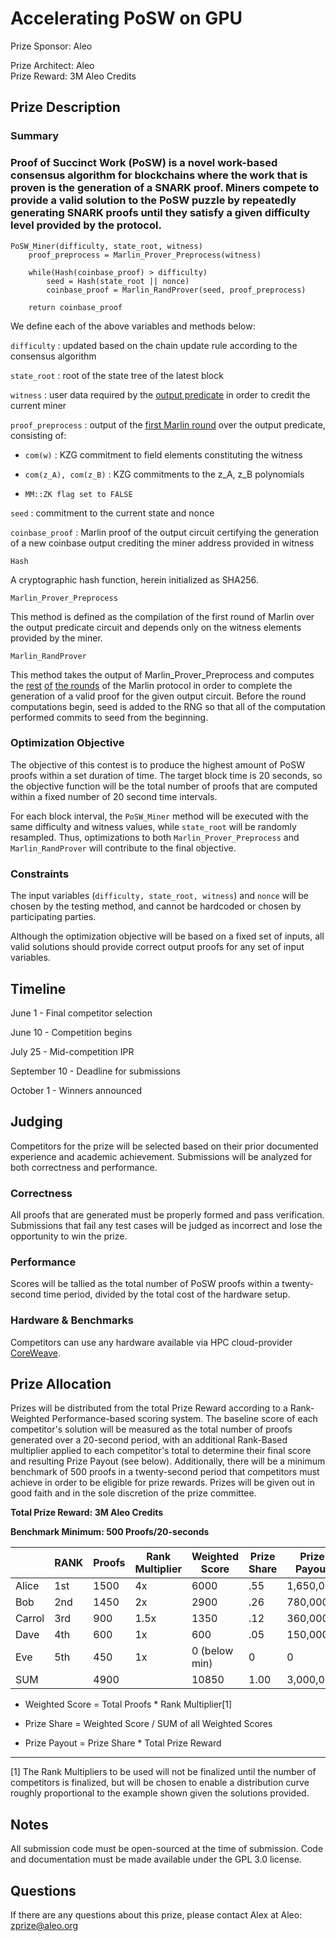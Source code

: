 
# Accelerating PoSW on GPU

  

Prize Sponsor: Aleo

Prize Architect: Aleo  
Prize Reward: 3M Aleo Credits

## Prize Description

### Summary

### Proof of Succinct Work (PoSW) is a novel work-based consensus algorithm for blockchains where the work that is proven is the generation of a SNARK proof. Miners compete to provide a valid solution to the PoSW puzzle by repeatedly generating SNARK proofs until they satisfy a given difficulty level provided by the protocol.


	PoSW_Miner(difficulty, state_root, witness)
		proof_preprocess = Marlin_Prover_Preprocess(witness)

		while(Hash(coinbase_proof) > difficulty)
			seed = Hash(state_root || nonce)
			coinbase_proof = Marlin_RandProver(seed, proof_preprocess)

		return coinbase_proof


We define each of the above variables and methods below:

  

`difficulty` : updated based on the chain update rule according to the consensus algorithm

`state_root` : root of the state tree of the latest block

`witness` :  user  data required by the [output predicate](https://github.com/AleoHQ/snarkVM/blob/testnet3/dpc/src/circuits/output/output_circuit.rs) in order to credit the current miner

  

`proof_preprocess` :  output of the [first Marlin round](https://github.com/AleoHQ/snarkVM/blob/a48919d2bf0e644904f83bab83ceffbcd0e18708/algorithms/src/snark/marlin/ahp/prover/round_functions/first.rs) over the output predicate, consisting of:

-   `com(w)` : KZG commitment to field elements constituting the witness
    
-   `com(z_A), com(z_B)` : KZG commitments to the z_A, z_B polynomials
    
-   `MM::ZK flag set to FALSE`
    

  

`seed` : commitment to the current state and nonce

`coinbase_proof` : Marlin proof of the output circuit certifying the generation of a new coinbase output crediting the miner address provided in witness

`Hash`

A cryptographic hash function, herein initialized as SHA256.

  

`Marlin_Prover_Preprocess`

This method is defined as the compilation of the first round of Marlin over the output predicate circuit and depends only on the witness elements provided by the miner.

  

`Marlin_RandProver`

This method takes the output of Marlin_Prover_Preprocess and computes the [rest](https://github.com/AleoHQ/snarkVM/blob/a48919d2bf0e644904f83bab83ceffbcd0e18708/algorithms/src/snark/marlin/ahp/prover/round_functions/second.rs)  [of](https://github.com/AleoHQ/snarkVM/blob/a48919d2bf0e644904f83bab83ceffbcd0e18708/algorithms/src/snark/marlin/ahp/prover/round_functions/third.rs)  [the rounds](https://github.com/AleoHQ/snarkVM/blob/a48919d2bf0e644904f83bab83ceffbcd0e18708/algorithms/src/snark/marlin/ahp/prover/round_functions/fourth.rs) of the Marlin protocol in order to complete the generation of a valid proof for the given output circuit. Before the round computations begin, seed is added to the RNG so that all of the computation performed commits to seed  from the beginning.

### Optimization Objective

  

The objective of this contest is to produce the highest amount of PoSW proofs within a set duration of time. The target block time is 20 seconds, so the objective function will be the total number of proofs that are computed within a fixed number of 20 second time intervals.

  

For each block interval, the `PoSW_Miner` method will be executed with the same difficulty and witness values, while `state_root` will be randomly resampled. Thus, optimizations to both `Marlin_Prover_Preprocess` and `Marlin_RandProver`  will contribute to the final objective.

### Constraints

  

The input variables (`difficulty, state_root, witness`) and `nonce` will be chosen by the testing method, and cannot be hardcoded or chosen by participating parties.

  

Although the optimization objective will be based on a fixed set of inputs, all valid solutions should provide correct output proofs for any set of input variables.

## Timeline

  

June 1 - Final competitor selection

June 10 - Competition begins

July 25 - Mid-competition IPR

September 10 - Deadline for submissions

October 1 - Winners announced

## Judging

Competitors for the prize will be selected based on their prior documented experience and academic achievement. Submissions will be analyzed for both correctness and performance.

### Correctness

All proofs that are generated must be properly formed and pass verification. Submissions that fail any test cases will be judged as incorrect and lose the opportunity to win the prize.

### Performance

Scores will be tallied as the total number of PoSW proofs within a twenty-second time period, divided by the total cost of the hardware setup.

### Hardware & Benchmarks

Competitors can use any hardware available via HPC cloud-provider [CoreWeave](https://www.coreweave.com/).

## Prize Allocation

  

Prizes will be distributed from the total Prize Reward according to a Rank-Weighted Performance-based scoring system. The baseline score of each competitor's solution will be measured as the total number of proofs generated over a 20-second period, with an additional Rank-Based multiplier applied to each competitor's total to determine their final score and resulting Prize Payout (see below). Additionally, there will be a minimum benchmark of 500 proofs in a twenty-second period that competitors must achieve in order to be eligible for prize rewards. Prizes will be given out in good faith and in the sole discretion of the prize committee.


**Total Prize Reward: 3M Aleo Credits**

**Benchmark Minimum: 500 Proofs/20-seconds**

|  | RANK | Proofs | Rank Multiplier | Weighted Score | Prize Share | Prize Payout |
|--|--|--|--|--|--|--|
| Alice | 1st | 1500 | 4x | 6000 | .55 | 1,650,000 |
| Bob | 2nd | 1450 | 2x | 2900 | .26 | 780,000 |
| Carrol | 3rd | 900 | 1.5x | 1350 | .12 | 360,000 |
| Dave | 4th | 600 | 1x | 600 | .05 | 150,000 |
| Eve | 5th | 450 | 1x | 0 (below min) | 0 | 0 |
| SUM |  | 4900 |  | 10850 | 1.00 | 3,000,000 |


- Weighted Score =  Total Proofs  *  Rank Multiplier[1]

- Prize Share  =  Weighted Score / SUM of  all Weighted Scores

- Prize Payout  =  Prize Share  * Total Prize Reward

  

----------

[1] The Rank Multipliers to be used will not be finalized until the number of competitors is finalized, but will be chosen to enable a distribution curve roughly proportional to the example shown given the solutions provided.

## Notes

  

All submission code must be open-sourced at the time of submission. Code and documentation must be made available under the GPL 3.0 license.

## Questions

  

If there are any questions about this prize, please contact Alex at Aleo: [zprize@aleo.org](mailto:zprize@aleo.org)
